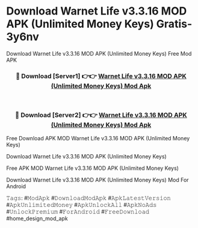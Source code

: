 # Download Warnet Life v3.3.16 MOD APK (Unlimited Money Keys) Gratis- 3y6nv
Download Warnet Life v3.3.16 MOD APK (Unlimited Money Keys) Free Mod APK

<div align="center">
<h3>🔴 Download [Server1] 👉👉 <a href="https://apk-comot.site?title=Warnet_Life_v3.3.16_MOD_APK_(Unlimited_Money_Keys)">Warnet Life v3.3.16 MOD APK (Unlimited Money Keys) Mod Apk</a></h3><br>

<h3>🔴 Download [Server2] 👉👉 <a href="https://apk-comot.site?title=Warnet_Life_v3.3.16_MOD_APK_(Unlimited_Money_Keys)">Warnet Life v3.3.16 MOD APK (Unlimited Money Keys) Mod Apk</a></h3>
</div>


Free Download APK MOD Warnet Life v3.3.16 MOD APK (Unlimited Money Keys)

Download Warnet Life v3.3.16 MOD APK (Unlimited Money Keys) 

Free APK MOD Warnet Life v3.3.16 MOD APK (Unlimited Money Keys) 

Download Warnet Life v3.3.16 MOD APK (Unlimited Money Keys) Mod For Android

𝚃𝚊𝚐𝚜: #𝙼𝚘𝚍𝙰𝚙𝚔 #𝙳𝚘𝚠𝚗𝚕𝚘𝚊𝚍𝙼𝚘𝚍𝙰𝚙𝚔 #𝙰𝚙𝚔𝙻𝚊𝚝𝚎𝚜𝚝𝚅𝚎𝚛𝚜𝚒𝚘𝚗 #𝙰𝚙𝚔𝚄𝚗𝚕𝚒𝚖𝚒𝚝𝚎𝚍𝙼𝚘𝚗𝚎𝚢 #𝙰𝚙𝚔𝚄𝚗𝚕𝚘𝚌𝚔𝙰𝚕𝚕 #𝙰𝚙𝚔𝙽𝚘𝙰𝚍𝚜 #𝚄𝚗𝚕𝚘𝚌𝚔𝙿𝚛𝚎𝚖𝚒𝚞𝚖 #𝙵𝚘𝚛𝙰𝚗𝚍𝚛𝚘𝚒𝚍 #𝙵𝚛𝚎𝚎𝙳𝚘𝚠𝚗𝚕𝚘𝚊𝚍 #home_design_mod_apk